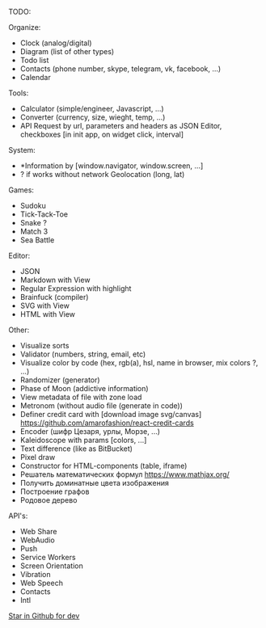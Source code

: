 TODO:

Organize:
- Clock (analog/digital)
- Diagram (list of other types)
- Todo list
- Contacts (phone number, skype, telegram, vk, facebook, ...)
- Calendar

Tools:
- Calculator (simple/engineer, Javascript, ...)
- Converter (currency, size, wieght, temp, ...)
- API Request by url, parameters and headers as JSON Editor, checkboxes [in init app, on widget click, interval]

System:
- *Information by [window.navigator, window.screen, ...]
- ? if works without network Geolocation (long, lat)

Games:
- Sudoku
- Tick-Tack-Toe
- Snake ?
- Match 3
- Sea Battle

Editor:
- JSON
- Markdown with View
- Regular Expression with highlight
- Brainfuck (compiler)
- SVG with View
- HTML with View

Other:
- Visualize sorts
- Validator (numbers, string, email, etc)
- Visualize color by code (hex, rgb(a), hsl, name in browser, mix colors ?, ...)
- Randomizer (generator)
- Phase of Moon (addictive information)
- View metadata of file with zone load
- Metronom (without audio file (generate in code))
- Definer credit card with [download image svg/canvas] https://github.com/amarofashion/react-credit-cards
- Encoder (шифр Цезаря, урлы, Морзе, ...)
- Kaleidoscope with params [colors, ...]
- Text difference (like as BitBucket)
- Pixel draw
- Constructor for HTML-components (table, iframe)
- Решатель математических формул https://www.mathjax.org/
- Получить доминатные цвета изображения
- Построение графов
- Родовое дерево

API's:
- Web Share
- WebAudio
- Push
- Service Workers
- Screen Orientation
- Vibration
- Web Speech
- Contacts
- Intl

[Star in Github for dev](https://evergreen.segment.com/components/corner-dialog/)
